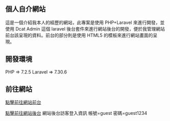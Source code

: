 ## 個人自介網站

這是一個介紹我本人的經歷的網站，此專案是使用 PHP+Laravel 來進行開發，並使用 Dcat Admin 這個 laravel 後台套件來進行網站後台的開發，便於我管理網站前台該呈現的資料。前台的部分則是使用 HTML5 的模板來進行網站畫面的呈現。

## 開發環境

PHP => 7.2.5
Laravel => 7.30.6

## 前往網站

[點擊前往網站前台](https://www.google.com.tw/?gfe_rd=cr&ei=eOfaV4SgKMPC1ASN67HgAg&gws_rd=ssl)

[點擊前往網站後台](https://www.google.com.tw/?gfe_rd=cr&ei=eOfaV4SgKMPC1ASN67HgAg&gws_rd=ssl)
網站後台訪客登入資訊
帳號=guest
密碼=guest1234
